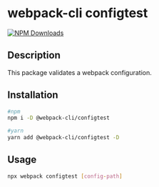 # webpack-cli configtest

[![NPM Downloads][downloads]][downloads-url]

## Description

This package validates a webpack configuration.

## Installation

```bash
#npm
npm i -D @webpack-cli/configtest

#yarn
yarn add @webpack-cli/configtest -D

```

## Usage

```bash
npx webpack configtest [config-path]
```

[downloads]: https://img.shields.io/npm/dm/@webpack-cli/configtest.svg
[downloads-url]: https://www.npmjs.com/package/@webpack-cli/configtest
